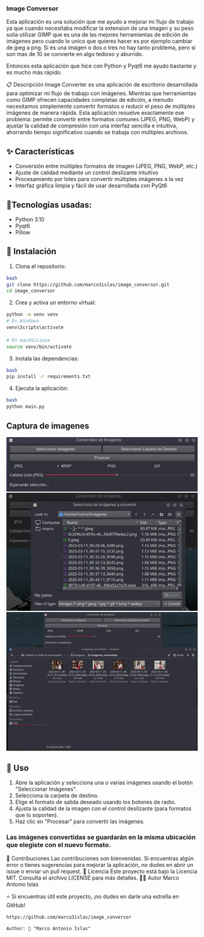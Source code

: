 ### Image Conversor

Esta aplicación es una solución que me ayudo a mejorar mi flujo de trabajo
ya que cuando necesitaba modificar la extension de una imagen y su peso 
solia utilizar GIMP que es una de las mejores herramientas de edición de imágenes
pero cuando lo unico que quieres hacer es por ejemplo cambiar de jpeg a png. 
Si es una imágen  o dos o tres no hay tanto problema, pero si son mas de 10 
se convierte en algo tedioso y aburrido.

Entonces esta aplicación que hice con Python y Pyqt6 me ayudo bastante y es mucho más rápido.

📋 Descripción
Image Converter es una aplicación de escritorio desarrollada para optimizar mi flujo de trabajo con imágenes. Mientras que herramientas como GIMP ofrecen capacidades completas de edición, a menudo necesitamos simplemente convertir formatos o reducir el peso de múltiples imágenes de manera rápida.
Esta aplicación resuelve exactamente ese problema: permite convertir entre formatos comunes (JPEG, PNG, WebP) y ajustar la calidad de compresión con una interfaz sencilla e intuitiva, ahorrando tiempo significativo cuando se trabaja con múltiples archivos.

## ✨ Características

* Conversión entre múltiples formatos de imagen (JPEG, PNG, WebP, etc.)
* Ajuste de calidad mediante un control deslizante intuitivo
* Procesamiento por lotes para convertir múltiples imágenes a la vez
* Interfaz gráfica limpia y fácil de usar desarrollada con PyQt6

## 🤖Tecnologias usadas:
* Python 3.10
* Pyqt6
* Pillow

## 🚀 Instalación

1. Clona el repositorio:
```bash
bash
git clone https://github.com/marco3islas/image_conversor.git
cd image_conversor
```

2. Crea y activa un entorno virtual:
```bash
python -m venv venv
# En Windows
venv\Scripts\activate

# En macOS/Linux
source venv/bin/activate
```

3. Instala las dependencias:
```bash
bash
pip install -r requirements.txt
```

4. Ejecuta la aplicación:
```bash
bash
python main.py

```
## Captura de imagenes
![Image conversor](./images/image_conversor.webp)
![Seleccionar imagen](./images/seleccionar_imagen.webp)
![Imagenes convertidas](./images/imagenes_convertidas.webp)

## 🔧 Uso

1. Abre la aplicación y selecciona una o varias imágenes usando el botón "Seleccionar Imágenes".
2. Selecciona la carpeta de destino.
3. Elige el formato de salida deseado usando los botones de radio.
4. Ajusta la calidad de la imagen con el control deslizante (para formatos que lo soporten).
5. Haz clic en "Procesar" para convertir las imágenes.
### Las imágenes convertidas se guardarán en la misma ubicación que elegiste con el nuevo formato.

🤝 Contribuciones
Las contribuciones son bienvenidas. Si encuentras algún error o tienes sugerencias para mejorar la aplicación, no dudes en abrir un issue o enviar un pull request.
📝 Licencia
Este proyecto está bajo la Licencia MIT. Consulta el archivo LICENSE para más detalles.
👨‍💻 Autor
Marco Antonio Islas

⭐️ Si encuentras útil este proyecto, ¡no dudes en darle una estrella en GitHub!
``` url
https://github.com/marco3islas/image_conversor
```
```
Author: 🧑 "Marco Antonio Islas"
